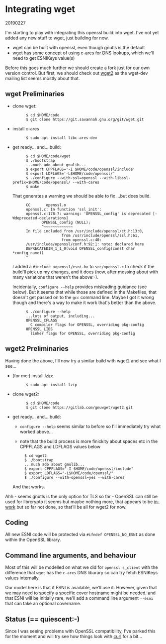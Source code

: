 
# Integrating wget

20190227

I'm starting to play with integrating this openssl build into wget.
I've not yet added any new stuff to wget, just building for now.

- wget can be built with openssl, even though gnutls is the default
- wget has some concept of using c-ares for DNS lookups, which we'll
  need to get ESNIKeys value(s)

Before this goes much further we should create a fork just for
our own version control. But first, we should check out [wget2](https://gitlab.com/gnuwget/wget2.git)
as the wget-dev mailing list seems mostly about that.

## wget Preliminaries

- clone wget:

            $ cd $HOME/code
            $ git clone https://git.savannah.gnu.org/git/wget.git

- install c-ares 

            $ sudo apt install libc-ares-dev

- get ready... and... build:

            $ cd $HOME/code/wget
            $ ./bootstrap
            ...much ado about gnulib...
            $ export CPPFLAGS='-I $HOME/code/openssl/include'
            $ export LDFLAGS='-L$HOME/code/openssl/' 
            $ ./configure --with-ssl=openssl --with-libssl-prefix=$HOME/code/openssl/ --with-cares
            $ make

    That generates a warning we should be able to fix ...but does build.

            CC       openssl.o
            openssl.c: In function 'ssl_init':
            openssl.c:178:7: warning: 'OPENSSL_config' is deprecated [-Wdeprecated-declarations]
                   OPENSSL_config (NULL);
                   ^~~~~~~~~~~~~~
            In file included from /usr/include/openssl/ct.h:13:0,
                            from /usr/include/openssl/ssl.h:61,
                            from openssl.c:40:
            /usr/include/openssl/conf.h:92:1: note: declared here
            DEPRECATEDIN_1_1_0(void OPENSSL_config(const char *config_name))
            ^

    I added a ``#include <openssl/esni.h>`` to ``src/openssl.c`` to check if
    the build'll pick up my changes, and it does (now, after messing about with
    many variations that weren't the above:-).

    Incidentally, ``configure --help`` provides misleading guidance (see below). But
    it seems that while those are defined in the Makefiles, that doesn't get passed
    on to the ``gcc`` command line. Maybe I got it wrong though and there's a way to
    make it work that's better than the above.

            $ ./configure --help
            ...lots of output, including...
            OPENSSL_CFLAGS
              C compiler flags for OPENSSL, overriding pkg-config
            OPENSSL_LIBS
              linker flags for OPENSSL, overriding pkg-config

## wget2 Preliminaries

Having done the above, I'll now try a similar build with wget2 and see what I see...

- (for me:) install lzip:

            $ sudo apt install lzip

- clone wget2:

            $ cd $HOME/code
            $ git clone https://gitlab.com/gnuwget/wget2.git

- get ready... and... build:

    - ``configure --help`` seems similar to before so I'll immediately try what 
    worked above...
    - note that the build process is more finickity about spaces etc in the
    CPPFLAGS and LDFLAGS values below
      

            $ cd wget2
            $ ./bootstrap 
            ...much ado about gnulib...
            $ export CPPFLAGS="-I $HOME/code/openssl/include" 
            $ export LDFLAGS="-L$HOME/code/openssl/" 
            $ ./configure --with-openssl=yes --with-cares
            

    And that works.

Ahh - seems gnutls is the only option for TLS so far - OpenSSL can still be
used for librcrypto it seems but maybe nothing more, that appears to be
[in-work](https://gitlab.com/gnuwget/wget2/issues/401) but so far not done, so
that'll be all for wget2 for now.

## Coding 

All new ESNI code will be protected via ``#ifndef OPENSSL_NO_ESNI`` as
done within the OpenSSL library. 

## Command line arguments, and behaviour

Most of this will be modelled on what we did for ``openssl s_client`` with
the difference that ``wget`` has the ``c-ares`` DNS libarary so can try
fetch ESNIKeys values internally.

Our model here is that if ESNI is available, we'll use it. However, given
that we may need to specify a specific cover hostname might be needed, 
and that ESNI will be initially rare, we'll add a command line argument
``--esni`` that can take an optional covername. 

## Status (== quiescent:-)

Since I was seeing problems with OpenSSL compatibility, I've parked this
for the moment and will try see how things look with [curl](curl.md) for
a bit...

